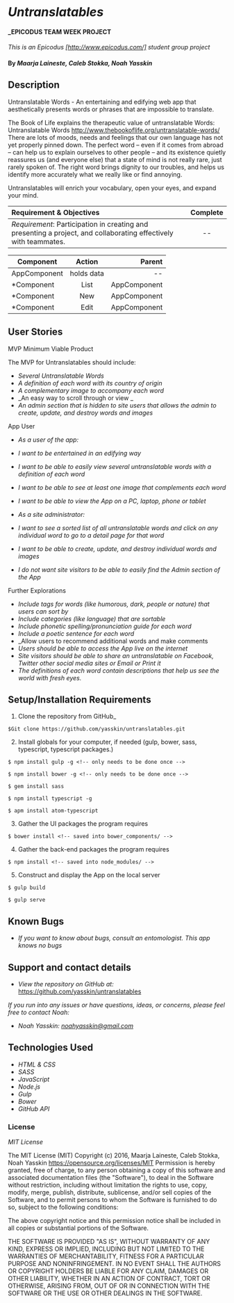 # _Untranslatables_

#### _EPICODUS TEAM WEEK PROJECT

_This is an Epicodus [http://www.epicodus.com/] student group project_

#### By _**Maarja Laineste, Caleb Stokka, Noah Yasskin**_

## Description

Untranslatable Words - An entertaining and edifying web app that aesthetically presents words or phrases that are impossible to translate.

The Book of Life explains the therapeutic value of untranslatable Words:
Untranslatable Words
http://www.thebookoflife.org/untranslatable-words/
There are lots of moods, needs and feelings that our own language has not yet properly pinned down. The perfect word – even if it comes from abroad – can help us to explain ourselves to other people – and its existence quietly reassures us (and everyone else) that a state of mind is not really rare, just rarely spoken of. The right word brings dignity to our troubles, and helps us identify more accurately what we really like or find annoying.

Untranslatables will enrich your vocabulary, open your eyes, and expand your mind.

Requirement & Objectives | Complete
:------------- | :-------------: |
*Requirement*: Participation in creating and presenting a project, and collaborating effectively with teammates. | --

| Component        | Action           | Parent  |
| ------------- |:-------------:| -----:|
| AppComponent      | holds data | -- |
| *Component      | List | AppComponent |
| *Component      | New | AppComponent |
| *Component      | Edit | AppComponent |

## User Stories

MVP Minimum Viable Product

The MVP for Untranslatables should include:

* _Several Untranslatable Words_
* _A definition of each word with its country of origin_
* _A complementary image to accompany each word_
* _An easy way to scroll through or view _
* _An admin section that is hidden to site users that allows the admin to create, update, and destroy words and images_

App User
* _As a user of the app:_
* _I want to be entertained in an edifying way_
* _I want to  be able to easily view several untranslatable words with a definition of each word_
* _I want to be able to see at least one image that complements each word_
* _I want to be able to view the App on a PC, laptop, phone or tablet_

* _As a site administrator:_
* _I want to see a sorted list of all untranslatable words and click on any individual word to go to a detail page for that word_
* _I want to be able to create, update, and destroy individual words and images_
* _I do not want site visitors to be able to easily find the Admin section of the App_

Further Explorations

* _Include tags for words (like humorous, dark, people or nature) that users can sort by_
* _Include categories (like language) that are sortable_
* _Include phonetic spelling/pronunciation guide for each word_
* _Include a poetic sentence for each word_
* _Allow users to recommend additional words and make comments
* _Users should be able to access the App live on the internet_
* _Site visitors should be able to share an untranslatable on Facebook, Twitter other social media sites or Email or Print it_
* _The definitions of each word contain descriptions that help us see the world with fresh eyes._

## Setup/Installation Requirements

1. Clone the repository from GitHub_
```
$Git clone https://github.com/yasskin/untranslatables.git
```
2. Install globals for your computer, if needed (gulp, bower, sass, typescript, typescript packages.)

```
$ npm install gulp -g <!-- only needs to be done once -->
```
```
$ npm install bower -g <!-- only needs to be done once -->
```
```
$ gem install sass
```
```
$ npm install typescript -g
```
```
$ apm install atom-typescript
```
3. Gather the UI packages the program requires

```
$ bower install <!-- saved into bower_components/ -->
```
4. Gather the back-end packages the program requires

```
$ npm install <!-- saved into node_modules/ -->
```
5. Construct and display the App on the local server

```
$ gulp build
```
```
$ gulp serve
```

## Known Bugs

* _If you want to know about bugs, consult an entomologist. This app knows no bugs_

## Support and contact details

* _View the repository on GitHub at:_
https://github.com/yasskin/untranslatables

_If you run into any issues or have questions, ideas, or concerns, please feel free to contact Noah:_

* _Noah Yasskin: <a href="mailto:noahyasskin@gmail.com">noahyasskin@gmail.com</a>_

## Technologies Used

* _HTML & CSS_
* _SASS_
* _JavaScript_
* _Node.js_
* _Gulp_
* _Bower_
* _GitHub API_

### License

*MIT License*

The MIT License (MIT)
Copyright (c) 2016, Maarja Laineste, Caleb Stokka, Noah Yasskin
https://opensource.org/licenses/MIT
Permission is hereby granted, free of charge, to any person obtaining a copy of this software and associated documentation files (the "Software"), to deal in the Software without restriction, including without limitation the rights to use, copy, modify, merge, publish, distribute, sublicense, and/or sell copies of the Software, and to permit persons to whom the Software is furnished to do so, subject to the following conditions:

The above copyright notice and this permission notice shall be included in all copies or substantial portions of the Software.

THE SOFTWARE IS PROVIDED "AS IS", WITHOUT WARRANTY OF ANY KIND, EXPRESS OR IMPLIED, INCLUDING BUT NOT LIMITED TO THE WARRANTIES OF MERCHANTABILITY, FITNESS FOR A PARTICULAR PURPOSE AND NONINFRINGEMENT. IN NO EVENT SHALL THE AUTHORS OR COPYRIGHT HOLDERS BE LIABLE FOR ANY CLAIM, DAMAGES OR OTHER LIABILITY, WHETHER IN AN ACTION OF CONTRACT, TORT OR OTHERWISE, ARISING FROM, OUT OF OR IN CONNECTION WITH THE SOFTWARE OR THE USE OR OTHER DEALINGS IN THE SOFTWARE.

